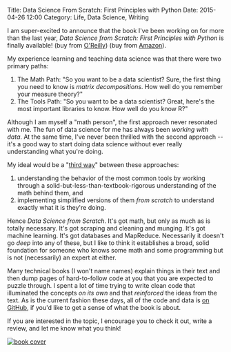 Title: Data Science From Scratch: First Principles with Python
Date: 2015-04-26 12:00
Category: Life, Data Science, Writing

I am super-excited to announce that the book I've been working on for more than the last year, <i>Data Science from Scratch: First Principles with Python</i> is finally available! (buy from <a href="http://shop.oreilly.com/product/0636920033400.do">O'Reilly</a>) (buy from <a href="http://www.amazon.com/Data-Science-Scratch-Principles-Python/dp/149190142X">Amazon</a>).

My experience learning and teaching data science was that there were two primary paths:

1. The Math Path: "So you want to be a data scientist? Sure, the first thing you need to know is <i>matrix decompositions</i>. How well do you remember your measure theory?"
2. The Tools Path: "So you want to be a data scientist? Great, here's the most important libraries to know.  How well do you know R?"

Although I am myself a "math person", the first approach never resonated with me.  The fun of data science for me has always been <i>working with data</i>.  At the same time, I've never been thrilled with the second approach -- it's a good way to start doing data science without ever really understanding what you're doing.  

My ideal would be a "<a href="http://en.wikipedia.org/wiki/Third_Way">third way</a>" between these approaches: 

1. understanding the behavior of the most common tools by working through a solid-but-less-than-textbook-rigorous understanding of the math behind them, and
2. implementing simplified versions of them <i>from scratch</i> to understand exactly what it is they're doing.

Hence <i>Data Science from Scratch</i>.  It's got math, but only as much as is totally necessary.  It's got scraping and cleaning and munging.  It's got machine learning.  It's got databases and MapReduce.  Necessarily it doesn't go <i>deep</i> into any of these, but I like to think it establishes a broad, solid foundation for someone who knows some math and some programming but is not (necessarily) an expert at either.

Many technical books (I won't name names) explain things in their text and then dump pages of hard-to-follow code at you that you are expected to puzzle through.  I spent a lot of time trying to write clean code that illuminated the concepts <i>on its own</i> and that <i>reinforced</i> the ideas from the text.  As is the current fashion these days, all of the code and data is <a href = "https://github.com/joelgrus/data-science-from-scratch">on GitHub</a>, if you'd like to get a sense of what the book is about.

If you are interested in the topic, I encourage you to check it out, write a review, and let me know what you think!

<a href="http://www.amazon.com/Data-Science-Scratch-Principles-Python/dp/149190142X">![book cover]({filename}images/dsfs.jpg)</a>

